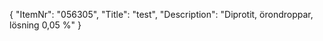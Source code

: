 {
  "ItemNr": "056305",
  "Title": "test",
  "Description": "Diprotit, örondroppar, lösning 0,05 %"
}